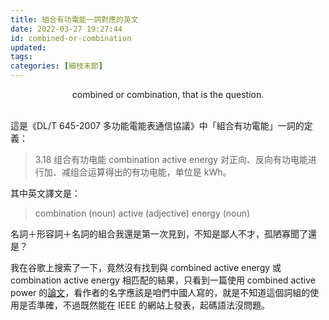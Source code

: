 ```yaml
---
title: 組合有功電能一詞對應的英文
date: 2022-03-27 19:27:44
id: combined-or-combination
updated:
tags:
categories: [細枝末節]
---
```


<center>combined or combination, that is the question.</center><br>

<!--more-->

這是《DL/T 645-2007 多功能電能表通信協議》中「組合有功電能」一詞的定義：

> 3.18
> 组合有功电能 combination active energy
> 对正向、反向有功电能进行加、减组合运算得出的有功电能，单位是 kWh。

其中英文譯文是：

> combination (noun) active (adjective) energy (noun)

名詞＋形容詞＋名詞的組合我還是第一次見到，不知是鄙人不才，孤陋寡聞了還是？

我在谷歌上搜索了一下，竟然沒有找到與 combined active energy 或 combination active energy 相匹配的結果，只看到一篇使用 combined active power 的[論文](https://ieeexplore.ieee.org/document/7944624)，看作者的名字應該是咱們中國人寫的，就是不知道這個詞組的使用是否準確，不過既然能在 IEEE 的網站上發表，起碼語法沒問題。
